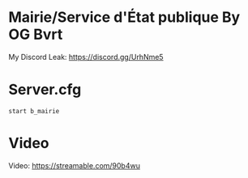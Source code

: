 # Mairie/Service d'État publique By OG Bvrt
My Discord Leak: https://discord.gg/UrhNme5
# Server.cfg
```
start b_mairie
```
# Video
Video: https://streamable.com/90b4wu
